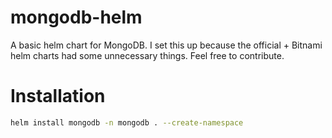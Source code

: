 # mongodb-helm
A basic helm chart for MongoDB. I set this up because the official + Bitnami helm charts had some unnecessary things.
Feel free to contribute.

# Installation
```sh
helm install mongodb -n mongodb . --create-namespace
```
